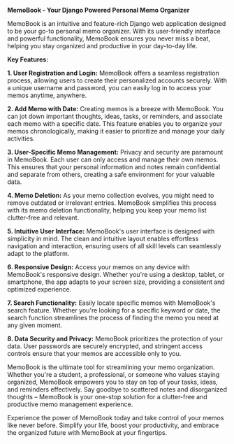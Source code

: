 **MemoBook - Your Django Powered Personal Memo Organizer**

MemoBook is an intuitive and feature-rich Django web application designed to be your go-to personal memo organizer. With its user-friendly interface and powerful functionality, MemoBook ensures you never miss a beat, helping you stay organized and productive in your day-to-day life.

**Key Features:**

**1. User Registration and Login:** MemoBook offers a seamless registration process, allowing users to create their personalized accounts securely. With a unique username and password, you can easily log in to access your memos anytime, anywhere.

**2. Add Memo with Date:** Creating memos is a breeze with MemoBook. You can jot down important thoughts, ideas, tasks, or reminders, and associate each memo with a specific date. This feature enables you to organize your memos chronologically, making it easier to prioritize and manage your daily activities.

**3. User-Specific Memo Management:** Privacy and security are paramount in MemoBook. Each user can only access and manage their own memos. This ensures that your personal information and notes remain confidential and separate from others, creating a safe environment for your valuable data.

**4. Memo Deletion:** As your memo collection evolves, you might need to remove outdated or irrelevant entries. MemoBook simplifies this process with its memo deletion functionality, helping you keep your memo list clutter-free and relevant.

**5. Intuitive User Interface:** MemoBook's user interface is designed with simplicity in mind. The clean and intuitive layout enables effortless navigation and interaction, ensuring users of all skill levels can seamlessly adapt to the platform.

**6. Responsive Design:** Access your memos on any device with MemoBook's responsive design. Whether you're using a desktop, tablet, or smartphone, the app adapts to your screen size, providing a consistent and optimized experience.

**7. Search Functionality:** Easily locate specific memos with MemoBook's search feature. Whether you're looking for a specific keyword or date, the search function streamlines the process of finding the memo you need at any given moment.

**8. Data Security and Privacy:** MemoBook prioritizes the protection of your data. User passwords are securely encrypted, and stringent access controls ensure that your memos are accessible only to you.

MemoBook is the ultimate tool for streamlining your memo organization. Whether you're a student, a professional, or someone who values staying organized, MemoBook empowers you to stay on top of your tasks, ideas, and reminders effectively. Say goodbye to scattered notes and disorganized thoughts – MemoBook is your one-stop solution for a clutter-free and productive memo management experience.

Experience the power of MemoBook today and take control of your memos like never before. Simplify your life, boost your productivity, and embrace the organized future with MemoBook at your fingertips.
